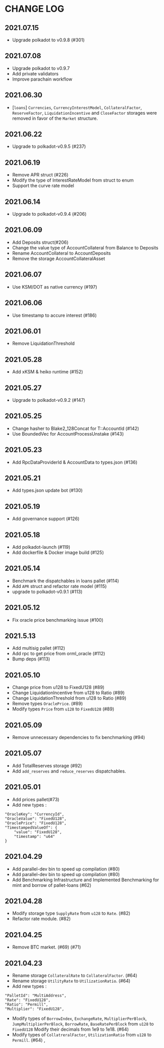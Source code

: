 # CHANGE LOG

## 2021.07.15

-   Upgrade polkadot to v0.9.8 (#301)

## 2021.07.08

-   Upgrade polkadot to v0.9.7
-   Add private validators
-   Improve parachain workflow

## 2021.06.30

-   [`loans`] `Currencies`, `CurrencyInterestModel`, `CollateralFactor`, `ReserveFactor`, `LiquidationIncentive` and `CloseFactor` storages were removed in favor of the `Market` structure.

## 2021.06.22

-   Upgrade to polkadot-v0.9.5 (#237)

## 2021.06.19

-   Remove APR struct (#226)
-   Modify the type of InterestRateModel from struct to enum
-   Support the curve rate model

## 2021.06.14

-   Upgrade to polkadot-v0.9.4 (#206)

## 2021.06.09

-   Add Deposits struct(#206)
-   Change the value type of AccountCollateral from Balance to Deposits
-   Rename AccountCollateral to AccountDeposits
-   Remove the storage AccountCollateralAsset

## 2021.06.07

-   Use KSM/DOT as native currency (#197)

## 2021.06.06

-   Use timestamp to accure interest (#186)

## 2021.06.01

-   Remove LiquidationThreshold

## 2021.05.28

-   Add xKSM & heiko runtime (#152)

## 2021.05.27

-   Upgrade to polkadot-v0.9.2 (#147)

## 2021.05.25

-   Change hasher to Blake2_128Concat for T::AccountId (#142)
-   Use BoundedVec for AccountProcessUnstake (#143)

## 2021.05.23

-   Add RpcDataProviderId & AccountData to types.json (#136)

## 2021.05.21

-   Add types.json update bot (#130)

## 2021.05.19

-   Add governance support (#126)

## 2021.05.18

-   Add polkadot-launch (#119)
-   Add dockerfile & Docker image build (#125)

## 2021.05.14

-   Benchmark the dispatchables in loans pallet (#114)
-   Add `APR` struct and refactor rate model (#115)
-   upgrade to polkadot-v0.9.1 (#113)

## 2021.05.12

-   Fix oracle price benchmarking issue (#100)

## 2021.5.13

-   Add multisig pallet (#112)
-   Add rpc to get price from orml_oracle (#112)
-   Bump deps (#113)

## 2021.05.10

-   Change price from u128 to FixedU128 (#89)
-   Change LiquidationIncentive from u128 to Ratio (#89)
-   Change LiquidationThreshold from u128 to Ratio (#89)
-   Remove types `OraclePrice`. (#89)
-   Modify types `Price` from `u128` to `FixedU128` (#89)

## 2021.05.09

-   Remove unnecessary dependencies to fix benchmarking (#94)

## 2021.05.07

-   Add TotalReserves storage (#92)
-   Add `add_reserves` and `reduce_reserves` dispatchables.

## 2021.05.01

-   Add prices pallet(#73)
-   Add new types :

```
"OracleKey": "CurrencyId",
"OracleValue": "FixedU128",
"OraclePrice": "FixedU128",
"TimestampedValueOf": {
    "value": "FixedU128",
    "timestamp": "u64"
}
```

## 2021.04.29

-   Add parallel-dev bin to speed up compilation (#80)
-   Add parallel-dev bin to speed up compilation (#80)
-   Add Benchmarking Infrastructure and Implemented Benchmarking for mint and borrow of pallet-loans (#62)

## 2021.04.28

-   Modify storage type `SupplyRate` from `u128` to `Rate`. (#82)
-   Refactor rate module. (#82)

## 2021.04.25

-   Remove BTC market. (#69) (#71)

## 2021.04.23

-   Rename storage `CollateralRate` to `CollateralFactor`. (#64)
-   Rename storage `UtilityRate` to `UtilizationRatio`. (#64)
-   Add new types :

```
"PalletId": "MultiAddress",
"Rate": "FixedU128",
"Ratio": "Permill",
"Multiplier": "FixedU128",
```

-   Modify types of `BorrowIndex`, `ExchangeRate`, `MultiplierPerBlock`, `JumpMultiplierPerBlock`, `BorrowRate`, `BaseRatePerBlock` from `u128` to `FixedU128` Modify their decimals from 1e9 to 1e18. (#64)
-   Modify types of `CollatreralFactor`, `UtilizationRatio` from `u128` to `Permill`. (#64)
    ,
